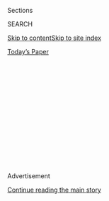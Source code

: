 <div id="app">

<div>

<div>

<div>

<div class="NYTAppHideMasthead css-1q2w90k e1suatyy0">

<div class="section css-ui9rw0 e1suatyy2">

<div class="css-eph4ug er09x8g0">

<div class="css-6n7j50">

</div>

<span class="css-1dv1kvn">Sections</span>

<div class="css-10488qs">

<span class="css-1dv1kvn">SEARCH</span>

</div>

[Skip to content](#site-content)[Skip to site
index](#site-index)

</div>

<div class="css-10698na e1huz5gh0">

</div>

</div>

<div id="masthead-bar-one" class="section hasLinks css-15hmgas e1csuq9d3">

<div class="css-uqyvli e1csuq9d0">

</div>

<div class="css-1uqjmks e1csuq9d1">

</div>

<div class="css-9e9ivx">

[](https://myaccount.nytimes3xbfgragh.onion/auth/login?response_type=cookie&client_id=vi)

</div>

<div class="css-1bvtpon e1csuq9d2">

[Today’s
Paper](https://www.nytimes3xbfgragh.onion/section/todayspaper)

</div>

</div>

</div>

</div>

<div data-aria-hidden="false">

<div id="site-content" data-role="main">

<div>

<div class="css-1aor85t" style="opacity:0.000000001;z-index:-1;visibility:hidden">

<div class="css-1hqnpie">

<div class="css-epjblv">

<span class="css-z6pdnw">Alex Jones Under Oath Is an Antidote to a
‘Post-Truth’
Age</span>

</div>

<div class="css-k008qs">

<div class="css-1iwv8en">

<span class="css-18z7m18"></span>

<div>

<div>

</div>

</div>

</div>

<span class="css-1n6z4y">https://nyti.ms/2V9mZNJ</span>

<div class="css-1705lsu">

<div class="css-4xjgmj">

<div class="css-4skfbu" data-role="toolbar" data-aria-label="Social Media Share buttons, Save button, and Comments Panel with current comment count" data-testid="share-tools">

  - 
  - 
  - 
  - 
    
    <div class="css-6n7j50">
    
    </div>

  - 
  - 

</div>

</div>

</div>

</div>

</div>

</div>

<div class="css-13pd83m">

</div>

<div id="top-wrapper" class="css-1sy8kpn">

<div id="top-slug" class="css-l9onyx">

Advertisement

</div>

[Continue reading the main
story](#after-top)

<div class="ad top-wrapper" style="text-align:center;height:100%;display:block;min-height:250px">

<div id="top" class="place-ad" data-position="top" data-size-key="top">

</div>

</div>

<div id="after-top">

</div>

</div>

<div id="sponsor-wrapper" class="css-1hyfx7x">

<div id="sponsor-slug" class="css-19vbshk">

Supported by

</div>

[Continue reading the main
story](#after-sponsor)

<div id="sponsor" class="ad sponsor-wrapper" style="text-align:center;height:100%;display:block">

</div>

<div id="after-sponsor">

</div>

</div>

[Screenland](/column/screenland "Screenland")

<div class="css-1vkm6nb ehdk2mb0">

# Alex Jones Under Oath Is an Antidote to a ‘Post-Truth’ Age

</div>

<div class="css-79elbk" data-testid="photoviewer-wrapper">

<div class="css-z3e15g" data-testid="photoviewer-wrapper-hidden">

</div>

<div class="css-1a48zt4 ehw59r15" data-testid="photoviewer-children">

![](https://static01.graylady3jvrrxbe.onion/images/2019/04/21/magazine/21mag-screenland/21mag-screenland-articleLarge-v2.gif?quality=75&auto=webp&disable=upscale)

</div>

</div>

<div class="css-xt80pu e12qa4dv0">

<div class="css-18e8msd">

<div class="css-vp77d3 epjyd6m0">

<div class="css-1baulvz">

By <span class="css-1baulvz last-byline" itemprop="name">Charles
Homans</span>

</div>

</div>

  - April 17,
    2019

  - 
    
    <div class="css-4xjgmj">
    
    <div class="css-d8bdto" data-role="toolbar" data-aria-label="Social Media Share buttons, Save button, and Comments Panel with current comment count" data-testid="share-tools">
    
      - 
      - 
      - 
      - 
        
        <div class="css-6n7j50">
        
        </div>
    
      - 
      - 
    
    </div>
    
    </div>

</div>

</div>

<div class="section meteredContent css-1r7ky0e" name="articleBody" itemprop="articleBody">

<div class="css-1fanzo5 StoryBodyCompanionColumn">

<div class="css-53u6y8">

Five days after Attorney General William Barr released his
expectation-deflating summary of the investigation into the Trump
campaign’s suspected Russia connections, a pair of videos appeared on
YouTube, labeled “Alex Jones / Sandy Hook Video Deposition.” The
hundreds of thousands of views those videos have accumulated attest to
their appeal as a \#Resistance consolation prize: Maybe it’s not a
habitually lying president, but at least someone is getting called to
account, under oath, for his role in the post-truthification of American
public life.

Jones, the Trump-endorsed proprietor of the conspiracy-mongering
[Infowars](https://www.nytimes3xbfgragh.onion/2019/12/09/us/politics/owen-shroyer-infowars.html)
media empire, is being [sued for defamation by 10
families](https://www.nytimes3xbfgragh.onion/2019/02/07/us/politics/alex-jones-sandy-hook.html)
of children who were murdered at Sandy Hook Elementary School in 2012.
That mass shooting, Jones maintained until recently, was a hoax,
perpetrated with the connivance of the victims’ parents — many of whom
have found themselves harassed, threatened and in some cases hounded
from their homes by believers in this conspiracy theory.

Some ambivalence is probably in order about the practice of publicly
posting deposition videos. But in the particular case of Alex Jones —
who swam happily in YouTube’s abyssal depths before being mostly banned
for hate-speech-policy violations last August — you have to at least
appreciate the karmic elegance of it. The deposition is the sort of
thing you could imagine him experiencing in a particularly unpleasant
dream. In [the video](https://www.youtube.com/watch?v=I7siWJ86g40), he
sits at a table, much as he sits behind the desk on his flagship “The
Alex Jones Show,” but he is not in charge of the production. Instead, he
is compelled to answer [the
questions](https://www.youtube.com/watch?v=XES-AydpIoc) of a young
attorney named Mark Bankston (offscreen and unseen), who over the course
of more than three hours meticulously deconstructs the world that Jones
has conjured for his
audience.

</div>

</div>

![<span class="css-cch8ym"><span class="css-1dv1kvn">Credit</span><span class="css-ach9cc e1z0qqy90" itemprop="copyrightHolder"><span class="css-1ly73wi e1tej78p0">Credit...</span><span>Video
by Kaster Lynch Farrar & Ball
LLP</span></span></span>](https://static01.graylady3jvrrxbe.onion/images/2019/04/21/magazine/21mag-jones-promo/db02475e967a4be4b9c287a280069288-videoSixteenByNineJumbo1600.png)

<div class="css-1fanzo5 StoryBodyCompanionColumn">

<div class="css-53u6y8">

Bankston seems less interested in the “whys” of Jones’s universe — the
ultimately unsolvable riddle of how fully Jones believes what he says on
the air — than he is in the “hows”: the way information gets chopped and
screwed on Infowars, distended and looped and played back into the
public discourse. In a way, it’s an examination of the whole unstable
architecture of influence in today’s politics. When a particularly
cancerous meme surfaces in Trump’s Twitter feed, or when white
supremacists suddenly materialize en masse in the streets of a college
town, the operative question now always seems to be: Where the hell did
*that* come
from?

</div>

</div>

<div style="max-width:100%;margin:0 auto">

<div class="css-17dprlf" data-id="100000006458357" data-slug="21mag-screenland-pullquote1" style="max-width:600px">

</div>

</div>

<div class="css-1fanzo5 StoryBodyCompanionColumn">

<div class="css-53u6y8">

At one point, Bankston dials in on an April 2017 broadcast in which
Jones and his colleague Rob Dew discuss the police inspection of the
Sandy Hook school grounds after the shooting. “They’re finding people in
the back woods that are dressed up in SWAT gear,” Dew says. Jones, in
the video, agrees.

Bankston, in the deposition, reads this aloud and asks Jones: “That’s
not true, is it?”

“I saw it on the national news,” Jones says.

“You saw somebody in SWAT gear in the woods?”

“Black and camouflage — the police arrested him, they said there was a
SWAT drill in the area?” he offers hopefully.

</div>

</div>

<div class="css-1fanzo5 StoryBodyCompanionColumn">

<div class="css-53u6y8">

“No, Mr. Jones, I’m asking you: Did you see a video of a man in SWAT
gear being arrested?”

Jones, like most conspiracy theorists, presents himself as a close
reader of reality, scrutinizing the gaps in the official narrative that
reveal the big lie. But when that close reading is itself subjected to a
close reading, you realize that Jones’s appeal comes not from his
attention to details but from the velocity with which he blows past them
— the way he hurtles through an asteroid belt of informational debris on
his way to explicating the galaxy-scale perfidy of his villains. The
law, and Bankston, do the opposite. They bore patiently inward, toward
particularity.

Jones pauses, stares off-camera, blinks. “I saw the helicopter, talking
about it, they said they later arrested the man.”

“So when you told your audience he was dressed up in SWAT gear, that’s
just something you made up, isn’t it? There’s nobody dressed up in SWAT
gear.”

</div>

</div>

<div style="max-width:100%;margin:0 auto">

<div class="css-17dprlf" data-id="100000006458361" data-slug="21mag-screenland-pullquote2" style="max-width:600px">

</div>

</div>

<div class="css-1fanzo5 StoryBodyCompanionColumn">

<div class="css-53u6y8">

“I do remember that being on the news,” Jones says.

“What being on the news?”

“The helicopter and the man behind the school. And the report of the guy
in the SWAT gear and the police saying they arrested him, and later they
said they didn’t —”

“Yeah, it’s two reporters with cameras\! There’s reports about it.
There’s no man in SWAT gear in that video, is there? That’s just
something you made up.”

“Nope, I didn’t make it up,” Jones insists, defiantly but also a little
plaintively.

**Writing in** The Daily Beast two years ago, the conservative
commentator Matt Lewis [placed Jones in the lineage of right-wing radio
talkers](https://www.thedailybeast.com/alex-jones-youre-a-real-sicko)
like Rush Limbaugh, who had effectively reverse-engineered politics from
pro-wrestling-style confrontational entertainment. The problem is that
“politics is inherently different,” Lewis wrote. “The stakes are
higher. And since ideas have consequences, our words can have grave
consequences.”

</div>

</div>

<div class="css-1fanzo5 StoryBodyCompanionColumn">

<div class="css-53u6y8">

This was a sly turn of phrase. “Ideas have consequences” has been a
conservative battle cry since 1948, when the acerbic anti-modernist
Richard M. Weaver [published a book-length
polemic](https://www.press.uchicago.edu/ucp/books/book/chicago/I/bo17116688.html)
by that title bemoaning the decline of universal truth. “On the verbal
level, we see ‘fact’ substituted for ‘truth,’ ” Weaver wrote. “With what
pathetic trust does he” — the “average man” — “recite his facts\! He has
been told that knowledge is power, and knowledge consists of a great
many small things.”

As with most adages, the use of “ideas have consequences” has become
dumber with time. In the mouths of figures like Limbaugh and Dinesh
D’Souza, it calcified into a sort of pretentious playground taunt: You
liberals have facts, but we have *ideas*\! Alex Jones surely would have
appalled Weaver, but he represents the logical, self-parodying extreme
of this rhetorical pose, filling in the outlines of an increasingly
conservative-traditionalist worldview with ridiculous particulars about
demons reincarnated as Clintons. Last week, Candace Owens, the video
blogger and recent Infowars on-air presence, was called by House
Republicans to testify in a hearing on white supremacy, where she
insisted that the so-called Southern strategy — the Nixon-era Republican
Party’s wooing of white Southern conservatives — “never happened.” It is
not really possible anymore to say where Jones’s universe ends and
mainstream conservatism begins.

What’s commonly lamented as post-truth politics is, if we’re being
precise about it, really post-fact politics: not the death of a higher
truth (belief in which has proved robust enough) but of that “great many
small things.” Small things like whether or not there was a man in SWAT
gear in those woods. They might not matter in politics anymore, but they
do in a courtroom. “We have a right in this country to question things,”
Jones protests at one point in the deposition. To which Bankston
replies: “I’m not saying what you didn’t and did have a right to do. I’m
just asking you what you did.”

</div>

</div>

</div>

<div>

</div>

<div>

</div>

<div>

</div>

<div>

<div id="bottom-wrapper" class="css-1ede5it">

<div id="bottom-slug" class="css-l9onyx">

Advertisement

</div>

[Continue reading the main
story](#after-bottom)

<div id="bottom" class="ad bottom-wrapper" style="text-align:center;height:100%;display:block;min-height:90px">

</div>

<div id="after-bottom">

</div>

</div>

</div>

</div>

</div>

## Site Index

<div>

</div>

## Site Information Navigation

  - [© <span>2020</span> <span>The New York Times
    Company</span>](https://help.nytimes3xbfgragh.onion/hc/en-us/articles/115014792127-Copyright-notice)

<!-- end list -->

  - [NYTCo](https://www.nytco.com/)
  - [Contact
    Us](https://help.nytimes3xbfgragh.onion/hc/en-us/articles/115015385887-Contact-Us)
  - [Work with us](https://www.nytco.com/careers/)
  - [Advertise](https://nytmediakit.com/)
  - [T Brand Studio](http://www.tbrandstudio.com/)
  - [Your Ad
    Choices](https://www.nytimes3xbfgragh.onion/privacy/cookie-policy#how-do-i-manage-trackers)
  - [Privacy](https://www.nytimes3xbfgragh.onion/privacy)
  - [Terms of
    Service](https://help.nytimes3xbfgragh.onion/hc/en-us/articles/115014893428-Terms-of-service)
  - [Terms of
    Sale](https://help.nytimes3xbfgragh.onion/hc/en-us/articles/115014893968-Terms-of-sale)
  - [Site
    Map](https://spiderbites.nytimes3xbfgragh.onion)
  - [Help](https://help.nytimes3xbfgragh.onion/hc/en-us)
  - [Subscriptions](https://www.nytimes3xbfgragh.onion/subscription?campaignId=37WXW)

</div>

</div>

</div>

</div>
